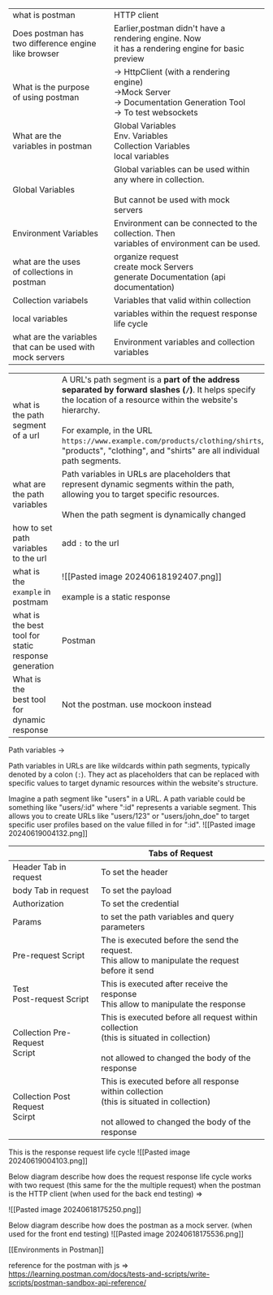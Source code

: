 
|                                                              |                                                                                                                           |
| ------------------------------------------------------------ | ------------------------------------------------------------------------------------------------------------------------- |
| what is postman                                              | HTTP client                                                                                                               |
| Does postman has<br>two difference engine <br>like browser   | Earlier,postman didn't have a rendering engine. Now <br>it has a rendering engine for basic preview                       |
| What is the purpose <br>of using postman                     | -> HttpClient (with a rendering engine)<br>->Mock Server<br>-> Documentation Generation Tool<br>-> To test websockets<br> |
| What are the <br>variables in postman                        | Global Variables<br>Env. Variables<br>Collection Variables<br>local variables                                             |
| Global Variables                                             | Global variables can be used within any where in collection.<br><br>But cannot be used with mock servers                  |
| Environment Variables                                        | Environment can be connected to the  collection. Then<br>variables of environment can be used.                            |
| what are the uses <br>of collections in postman              | organize request<br>create mock Servers<br>generate Documentation (api documentation)<br>                                 |
| Collection variabels                                         | Variables that valid within collection                                                                                    |
| local variables                                              | variables within the request response life cycle                                                                          |
| what are the variables<br>that can be used with mock servers | Environment variables and collection variables                                                                            |


|                                                          |                                                                                                                                                                                                                                                                                                                             |
| -------------------------------------------------------- | --------------------------------------------------------------------------------------------------------------------------------------------------------------------------------------------------------------------------------------------------------------------------------------------------------------------------- |
| what is the path segment of a url                        | A URL's path segment is a **part of the address separated by forward slashes (`/`)**. It helps specify the location of a resource within the website's hierarchy.<br><br>For example, in the URL `https://www.example.com/products/clothing/shirts`, "products", "clothing", and "shirts" are all individual path segments. |
| what are the path<br>variables                           | Path variables in URLs are placeholders that represent dynamic segments within the path, allowing you to target specific resources.<br><br>When the path segment is dynamically changed                                                                                                                                     |
| how to set path <br>variables to the url                 | add `:` to the url                                                                                                                                                                                                                                                                                                          |
| what is the `example` in postmam                         | ![[Pasted image 20240618192407.png]]<br><br>example is a static response                                                                                                                                                                                                                                                    |
| what is the best tool for static <br>response generation | Postman                                                                                                                                                                                                                                                                                                                     |
| What is the <br>best tool for<br>dynamic response        | Not the postman. use mockoon instead                                                                                                                                                                                                                                                                                        |
 Path variables -> 
 
 Path variables in URLs are like wildcards within path segments, typically denoted by a colon (`:`). They act as placeholders that can be replaced with specific values to target dynamic resources within the website's structure.

Imagine a path segment like "users" in a URL. A path variable could be something like "users/:id" where ":id" represents a variable segment. This allows you to create URLs like "users/123" or "users/john_doe" to target specific user profiles based on the value filled in for ":id".
![[Pasted image 20240619004132.png]]

|                                    | Tabs of Request                                                                                                                                   |
| ---------------------------------- | ------------------------------------------------------------------------------------------------------------------------------------------------- |
| Header Tab in request              | To set the header                                                                                                                                 |
| body Tab in request                | To set the payload                                                                                                                                |
| Authorization                      | To set the credential                                                                                                                             |
| Params                             | to set the path variables and query parameters                                                                                                    |
| Pre-request Script                 | The is executed before the send the request.<br>This allow to manipulate the request before it send                                               |
| Test<br>Post-request Script        | This is executed after receive the response<br>This allow to manipulate the response                                                              |
| Collection Pre-Request<br>Script   | This is executed before all request within collection<br>(this is situated in collection)<br><br>not allowed to changed the body of the response  |
| Collection Post  Request<br>Scirpt | This is executed before all response within collection<br>(this is situated in collection)<br><br>not allowed to changed the body of the response |
This is the response request life cycle
![[Pasted image 20240619004103.png]]

Below diagram describe how does the request response life cycle works with two request (this same for the the multiple request) when the postman is the HTTP client (when used for the back end testing) =>


![[Pasted image 20240618175250.png]]

Below diagram describe how does the postman as a mock server. (when used for the front end testing)
![[Pasted image 20240618175536.png]]


[[Environments in Postman]]

reference for the postman with js =>
https://learning.postman.com/docs/tests-and-scripts/write-scripts/postman-sandbox-api-reference/